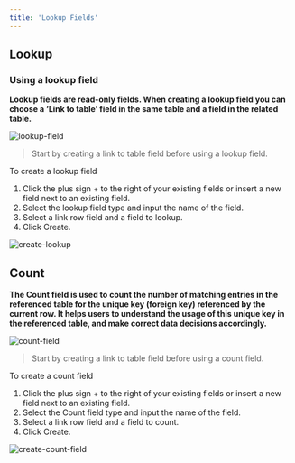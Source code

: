 ```yaml
---
title: 'Lookup Fields'
---
```


## Lookup

### Using a lookup field

**Lookup fields are read-only fields. When creating a lookup field you can choose a ‘Link to table’ field in the same table and a field in the related table.**

![lookup-field](/images/lookup-field.png)

> Start by creating a link to table field before using a lookup field.

To create a lookup field

1. Click the plus sign + to the right of your existing fields or insert a new field next to an existing field.
2. Select the lookup field type and input the name of the field.
3. Select a link row field and a field to lookup.
4. Click Create.

![create-lookup](/images/create-lookup.gif)

## Count

**The Count field is used to count the number of matching entries in the referenced table for the unique key (foreign key) referenced by the current row. It helps users to understand the usage of this unique key in the referenced table, and make correct data decisions accordingly.**

![count-field](/images/count-field.png)

> Start by creating a link to table field before using a count field.

To create a count field

1. Click the plus sign + to the right of your existing fields or insert a new field next to an existing field.
2. Select the Count field type and input the name of the field.
3. Select a link row field and a field to count.
4. Click Create.

![create-count-field](/images/create-count-field.gif)
